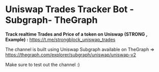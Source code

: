 # Uniswap Trades Tracker Bot -Subgraph- TheGraph

**Track realtime Trades and Price of a token on Uniswap (STRONG , Example) :** https://t.me/strongblock_uniswap_trades

The channel is built using Uniswap Subgraph available on TheGraph 
=> https://thegraph.com/explorer/subgraph/uniswap/uniswap-v2

Make sure to test out the channel :)

